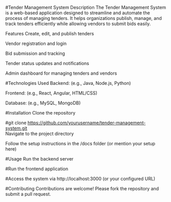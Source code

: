 
#Tender Management System
Description
The Tender Management System is a web-based application designed to streamline and automate the process of managing tenders. It helps organizations publish, manage, and track tenders efficiently while allowing vendors to submit bids easily.

Features
Create, edit, and publish tenders

Vendor registration and login

Bid submission and tracking

Tender status updates and notifications

Admin dashboard for managing tenders and vendors

#Technologies Used
Backend: (e.g., Java, Node.js, Python)

Frontend: (e.g., React, Angular, HTML/CSS)

Database: (e.g., MySQL, MongoDB)

#Installation
Clone the repository

#git clone https://github.com/yourusername/tender-management-system.git  
Navigate to the project directory

Follow the setup instructions in the /docs folder (or mention your setup here)

#Usage
Run the backend server

#Run the frontend application

#Access the system via http://localhost:3000 (or your configured URL)

#Contributing
Contributions are welcome! Please fork the repository and submit a pull request.
